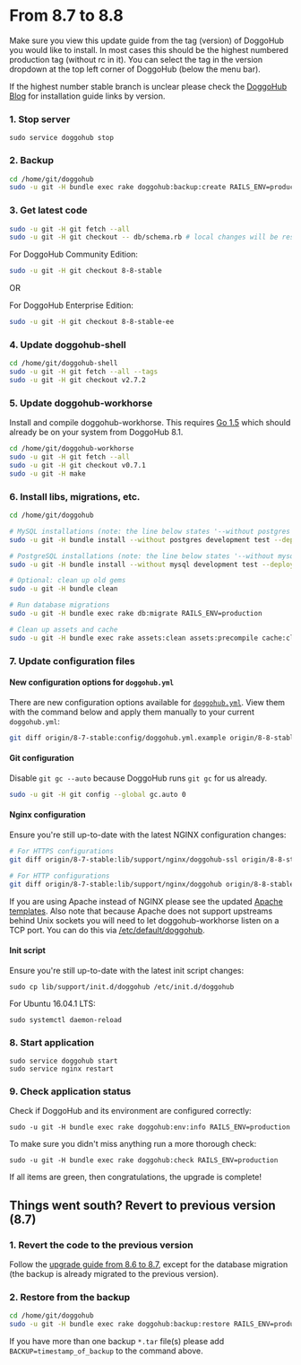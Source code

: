 # From 8.7 to 8.8

Make sure you view this update guide from the tag (version) of DoggoHub you would
like to install. In most cases this should be the highest numbered production
tag (without rc in it). You can select the tag in the version dropdown at the
top left corner of DoggoHub (below the menu bar).

If the highest number stable branch is unclear please check the
[DoggoHub Blog](https://about.doggohub.com/blog/archives.html) for installation
guide links by version.

### 1. Stop server

    sudo service doggohub stop

### 2. Backup

```bash
cd /home/git/doggohub
sudo -u git -H bundle exec rake doggohub:backup:create RAILS_ENV=production
```

### 3. Get latest code

```bash
sudo -u git -H git fetch --all
sudo -u git -H git checkout -- db/schema.rb # local changes will be restored automatically
```

For DoggoHub Community Edition:

```bash
sudo -u git -H git checkout 8-8-stable
```

OR

For DoggoHub Enterprise Edition:

```bash
sudo -u git -H git checkout 8-8-stable-ee
```

### 4. Update doggohub-shell

```bash
cd /home/git/doggohub-shell
sudo -u git -H git fetch --all --tags
sudo -u git -H git checkout v2.7.2
```

### 5. Update doggohub-workhorse

Install and compile doggohub-workhorse. This requires
[Go 1.5](https://golang.org/dl) which should already be on your system from
DoggoHub 8.1.

```bash
cd /home/git/doggohub-workhorse
sudo -u git -H git fetch --all
sudo -u git -H git checkout v0.7.1
sudo -u git -H make
```

### 6. Install libs, migrations, etc.

```bash
cd /home/git/doggohub

# MySQL installations (note: the line below states '--without postgres')
sudo -u git -H bundle install --without postgres development test --deployment

# PostgreSQL installations (note: the line below states '--without mysql')
sudo -u git -H bundle install --without mysql development test --deployment

# Optional: clean up old gems
sudo -u git -H bundle clean

# Run database migrations
sudo -u git -H bundle exec rake db:migrate RAILS_ENV=production

# Clean up assets and cache
sudo -u git -H bundle exec rake assets:clean assets:precompile cache:clear RAILS_ENV=production

```

### 7. Update configuration files

#### New configuration options for `doggohub.yml`

There are new configuration options available for [`doggohub.yml`](config/doggohub.yml.example). View them with the command below and apply them manually to your current `doggohub.yml`:

```sh
git diff origin/8-7-stable:config/doggohub.yml.example origin/8-8-stable:config/doggohub.yml.example
```

#### Git configuration

Disable `git gc --auto` because DoggoHub runs `git gc` for us already.

```sh
sudo -u git -H git config --global gc.auto 0
```

#### Nginx configuration

Ensure you're still up-to-date with the latest NGINX configuration changes:

```sh
# For HTTPS configurations
git diff origin/8-7-stable:lib/support/nginx/doggohub-ssl origin/8-8-stable:lib/support/nginx/doggohub-ssl

# For HTTP configurations
git diff origin/8-7-stable:lib/support/nginx/doggohub origin/8-8-stable:lib/support/nginx/doggohub
```

If you are using Apache instead of NGINX please see the updated [Apache templates].
Also note that because Apache does not support upstreams behind Unix sockets you
will need to let doggohub-workhorse listen on a TCP port. You can do this
via [/etc/default/doggohub].

[Apache templates]: https://doggohub.com/doggohub-org/doggohub-recipes/tree/master/web-server/apache
[/etc/default/doggohub]: https://doggohub.com/doggohub-org/doggohub-ce/blob/8-8-stable/lib/support/init.d/doggohub.default.example#L37

#### Init script

Ensure you're still up-to-date with the latest init script changes:

    sudo cp lib/support/init.d/doggohub /etc/init.d/doggohub
    
For Ubuntu 16.04.1 LTS:

    sudo systemctl daemon-reload

### 8. Start application

    sudo service doggohub start
    sudo service nginx restart

### 9. Check application status

Check if DoggoHub and its environment are configured correctly:

    sudo -u git -H bundle exec rake doggohub:env:info RAILS_ENV=production

To make sure you didn't miss anything run a more thorough check:

    sudo -u git -H bundle exec rake doggohub:check RAILS_ENV=production

If all items are green, then congratulations, the upgrade is complete!

## Things went south? Revert to previous version (8.7)

### 1. Revert the code to the previous version

Follow the [upgrade guide from 8.6 to 8.7](8.6-to-8.7.md), except for the
database migration (the backup is already migrated to the previous version).

### 2. Restore from the backup

```bash
cd /home/git/doggohub
sudo -u git -H bundle exec rake doggohub:backup:restore RAILS_ENV=production
```

If you have more than one backup `*.tar` file(s) please add `BACKUP=timestamp_of_backup` to the command above.
